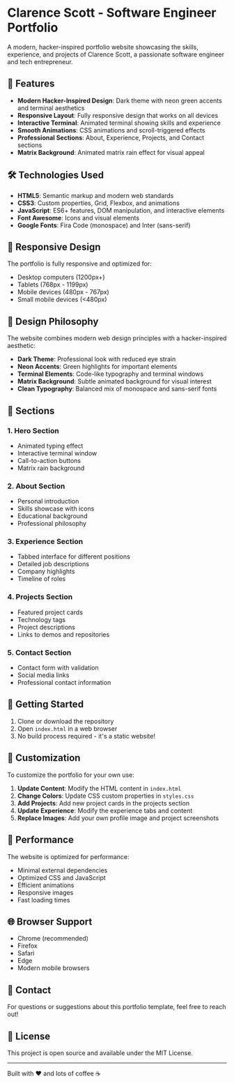 # Clarence Scott - Software Engineer Portfolio

A modern, hacker-inspired portfolio website showcasing the skills, experience, and projects of Clarence Scott, a passionate software engineer and tech entrepreneur.

## 🚀 Features

- **Modern Hacker-Inspired Design**: Dark theme with neon green accents and terminal aesthetics
- **Responsive Layout**: Fully responsive design that works on all devices
- **Interactive Terminal**: Animated terminal showing skills and experience
- **Smooth Animations**: CSS animations and scroll-triggered effects
- **Professional Sections**: About, Experience, Projects, and Contact sections
- **Matrix Background**: Animated matrix rain effect for visual appeal

## 🛠️ Technologies Used

- **HTML5**: Semantic markup and modern web standards
- **CSS3**: Custom properties, Grid, Flexbox, and animations
- **JavaScript**: ES6+ features, DOM manipulation, and interactive elements
- **Font Awesome**: Icons and visual elements
- **Google Fonts**: Fira Code (monospace) and Inter (sans-serif)

## 📱 Responsive Design

The portfolio is fully responsive and optimized for:
- Desktop computers (1200px+)
- Tablets (768px - 1199px)
- Mobile devices (480px - 767px)
- Small mobile devices (<480px)

## 🎨 Design Philosophy

The website combines modern web design principles with a hacker-inspired aesthetic:
- **Dark Theme**: Professional look with reduced eye strain
- **Neon Accents**: Green highlights for important elements
- **Terminal Elements**: Code-like typography and terminal windows
- **Matrix Background**: Subtle animated background for visual interest
- **Clean Typography**: Balanced mix of monospace and sans-serif fonts

## 📄 Sections

### 1. Hero Section
- Animated typing effect
- Interactive terminal window
- Call-to-action buttons
- Matrix rain background

### 2. About Section
- Personal introduction
- Skills showcase with icons
- Educational background
- Professional philosophy

### 3. Experience Section
- Tabbed interface for different positions
- Detailed job descriptions
- Company highlights
- Timeline of roles

### 4. Projects Section
- Featured project cards
- Technology tags
- Project descriptions
- Links to demos and repositories

### 5. Contact Section
- Contact form with validation
- Social media links
- Professional contact information

## 🚀 Getting Started

1. Clone or download the repository
2. Open `index.html` in a web browser
3. No build process required - it's a static website!

## 📝 Customization

To customize the portfolio for your own use:

1. **Update Content**: Modify the HTML content in `index.html`
2. **Change Colors**: Update CSS custom properties in `styles.css`
3. **Add Projects**: Add new project cards in the projects section
4. **Update Experience**: Modify the experience tabs and content
5. **Replace Images**: Add your own profile image and project screenshots

## 🎯 Performance

The website is optimized for performance:
- Minimal external dependencies
- Optimized CSS and JavaScript
- Efficient animations
- Responsive images
- Fast loading times

## 🌐 Browser Support

- Chrome (recommended)
- Firefox
- Safari
- Edge
- Modern mobile browsers

## 📧 Contact

For questions or suggestions about this portfolio template, feel free to reach out!

## 📄 License

This project is open source and available under the MIT License.

---

Built with ❤️ and lots of coffee ☕
